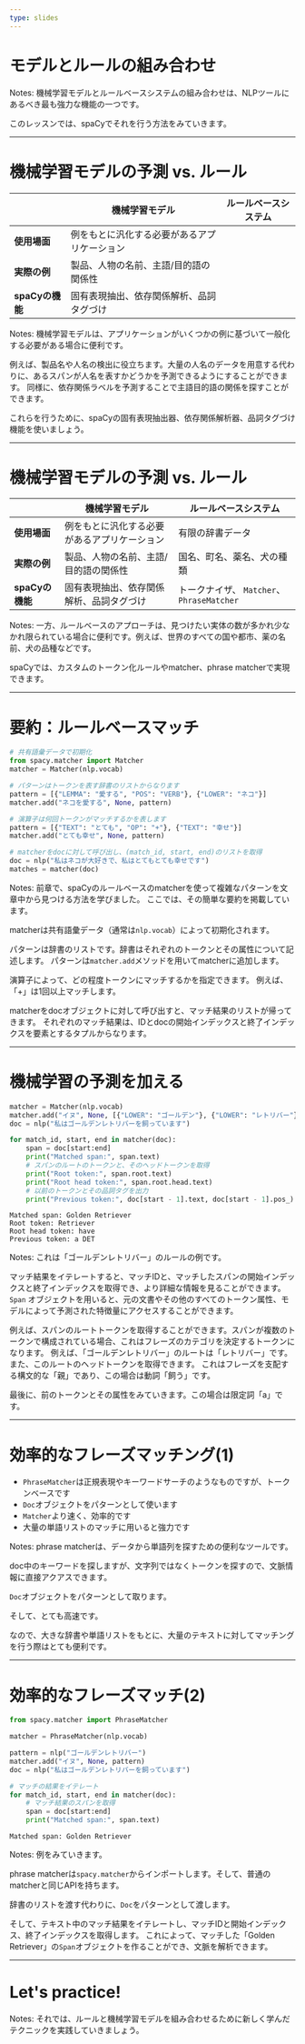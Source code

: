 ```yaml
---
type: slides
---
```


# モデルとルールの組み合わせ

Notes: 機械学習モデルとルールベースシステムの組み合わせは、NLPツールにあるべき最も強力な機能の一つです。

このレッスンでは、spaCyでそれを行う方法をみていきます。

---

# 機械学習モデルの予測 vs. ルール

|                         | **機械学習モデル**                                      | **ルールベースシステム**            |
| ----------------------- | ----------------------------------------------------------- | --------------------------------- |
| **使用場面**             | 例をもとに汎化する必要があるアプリケーション | |
| **実際の例**             | 製品、人物の名前、主語/目的語の関係性 |                                   |
| **spaCyの機能**      | 固有表現抽出、依存関係解析、品詞タグづけ |                                   |

Notes: 機械学習モデルは、アプリケーションがいくつかの例に基づいて一般化する必要がある場合に便利です。

例えば、製品名や人名の検出に役立ちます。大量の人名のデータを用意する代わりに、あるスパンが人名を表すかどうかを予測できるようにすることができます。
同様に、依存関係ラベルを予測することで主語目的語の関係を探すことができます。

これらを行うために、spaCyの固有表現抽出器、依存関係解析器、品詞タグづけ機能を使いましょう。

---

# 機械学習モデルの予測 vs. ルール

|                         | **機械学習モデル**                                      | **ルールベースシステム**            |
| ----------------------- | ----------------------------------------------------------- | --------------------------------- |
| **使用場面**             | 例をもとに汎化する必要があるアプリケーション | 有限の辞書データ |
| **実際の例**             | 製品、人物の名前、主語/目的語の関係性 | 国名、町名、薬名、犬の種類       |
| **spaCyの機能**      | 固有表現抽出、依存関係解析、品詞タグづけ | トークナイザ、 `Matcher`、 `PhraseMatcher`   |

Notes: 一方、ルールベースのアプローチは、見つけたい実体の数が多かれ少なかれ限られている場合に便利です。例えば、世界のすべての国や都市、薬の名前、犬の品種などです。

spaCyでは、カスタムのトークン化ルールやmatcher、phrase matcherで実現できます。

---

# 要約：ルールベースマッチ

```python
# 共有語彙データで初期化
from spacy.matcher import Matcher
matcher = Matcher(nlp.vocab)

# パターンはトークンを表す辞書のリストからなります
pattern = [{"LEMMA": "愛する", "POS": "VERB"}, {"LOWER": "ネコ"}]
matcher.add("ネコを愛する", None, pattern)

# 演算子は何回トークンがマッチするかを表します
pattern = [{"TEXT": "とても", "OP": "+"}, {"TEXT": "幸せ"}]
matcher.add("とても幸せ", None, pattern)

# matcherをdocに対して呼び出し、(match_id, start, end)のリストを取得
doc = nlp("私はネコが大好きで、私はとてもとても幸せです")
matches = matcher(doc)
```

Notes: 前章で、spaCyのルールベースのmatcherを使って複雑なパターンを文章中から見つける方法を学びました。
ここでは、その簡単な要約を掲載しています。

matcherは共有語彙データ（通常は`nlp.vocab`）によって初期化されます。

パターンは辞書のリストです。辞書はそれぞれのトークンとその属性について記述します。
パターンは`matcher.add`メソッドを用いてmatcherに追加します。

演算子によって、どの程度トークンにマッチするかを指定できます。
例えば、「+」は1回以上マッチします。

matcherをdocオブジェクトに対して呼び出すと、マッチ結果のリストが帰ってきます。
それぞれのマッチ結果は、IDとdocの開始インデックスと終了インデックスを要素とするタプルからなります。

---

# 機械学習の予測を加える

```python
matcher = Matcher(nlp.vocab)
matcher.add("イヌ", None, [{"LOWER": "ゴールデン"}, {"LOWER": "レトリバー"}])
doc = nlp("私はゴールデンレトリバーを飼っています")

for match_id, start, end in matcher(doc):
    span = doc[start:end]
    print("Matched span:", span.text)
    # スパンのルートのトークンと、そのヘッドトークンを取得
    print("Root token:", span.root.text)
    print("Root head token:", span.root.head.text)
    # 以前のトークンとその品詞タグを出力
    print("Previous token:", doc[start - 1].text, doc[start - 1].pos_)
```

```out
Matched span: Golden Retriever
Root token: Retriever
Root head token: have
Previous token: a DET
```

Notes: これは「ゴールデンレトリバー」のルールの例です。

マッチ結果をイテレートすると、マッチIDと、マッチしたスパンの開始インデックスと終了インデックスを取得でき、より詳細な情報を見ることができます。
`Span` オブジェクトを用いると、元の文書やその他のすべてのトークン属性、モデルによって予測された特徴量にアクセスすることができます。

例えば、スパンのルートトークンを取得することができます。スパンが複数のトークンで構成されている場合、これはフレーズのカテゴリを決定するトークンになります。
例えば、「ゴールデンレトリバー」のルートは「レトリバー」です。また、このルートのヘッドトークンを取得できます。
これはフレーズを支配する構文的な「親」であり、この場合は動詞「飼う」です。

最後に、前のトークンとその属性をみていきます。この場合は限定詞「a」です。

---

# 効率的なフレーズマッチング(1)

- `PhraseMatcher`は正規表現やキーワードサーチのようなものですが、トークンベースです
- `Doc`オブジェクトをパターンとして使います
- `Matcher`より速く、効率的です
- 大量の単語リストのマッチに用いると強力です

Notes: phrase matcherは、データから単語列を探すための便利なツールです。

doc中のキーワードを探しますが、文字列ではなくトークンを探すので、文脈情報に直接アクアスできます。

`Doc`オブジェクトをパターンとして取ります。

そして、とても高速です。

なので、大きな辞書や単語リストをもとに、大量のテキストに対してマッチングを行う際はとても便利です。

---

# 効率的なフレーズマッチ(2)

```python
from spacy.matcher import PhraseMatcher

matcher = PhraseMatcher(nlp.vocab)

pattern = nlp("ゴールデンレトリバー")
matcher.add("イヌ", None, pattern)
doc = nlp("私はゴールデンレトリバーを飼っています")

# マッチの結果をイテレート
for match_id, start, end in matcher(doc):
    # マッチ結果のスパンを取得
    span = doc[start:end]
    print("Matched span:", span.text)
```

```out
Matched span: Golden Retriever
```

Notes: 例をみていきます。

phrase matcherは`spacy.matcher`からインポートします。そして、普通のmatcherと同じAPIを持ちます。

辞書のリストを渡す代わりに、`Doc`をパターンとして渡します。

そして、テキスト中のマッチ結果をイテレートし、マッチIDと開始インデックス、終了インデックスを取得します。
これによって、マッチした「Golden Retriever」の`Span`オブジェクトを作ることができ、文脈を解析できます。

---

# Let's practice!

Notes: それでは、ルールと機械学習モデルを組み合わせるために新しく学んだテクニックを実践していきましょう。
